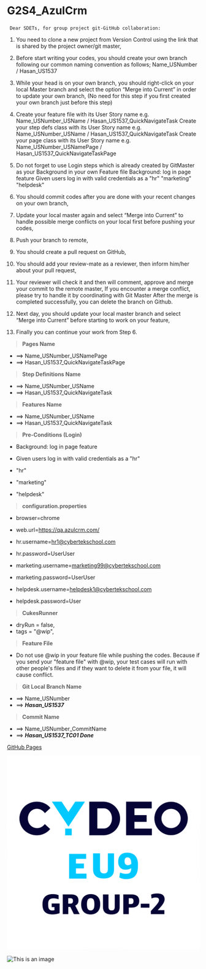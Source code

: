# G2S4_AzulCrm
` Dear SDETs, for group project git-GitHub collaboration:` 

1. You need to clone a new project from Version Control using the link that is shared by the project
owner/git master,

2. Before start writing your codes, you should create your own branch following our common
naming convention as follows;
Name_USNumber / Hasan_US1537

3. While your head is on your own branch, you should right-click on your local Master branch and
select the option “Merge into Current” in order to update your own branch, (No need for this
step if you first created your own branch just before this step)

4. Create your feature file with its User Story name e.g.
Name_USNumber_USName / Hasan_US1537_QuickNavigateTask
Create your step defs class with its User Story name e.g.
Name_USNumber_USName / Hasan_US1537_QuickNavigateTask
Create your page class with its User Story name e.g.
Name_USNumber_USNamePage / Hasan_US1537_QuickNavigateTaskPage

5. Do not forget to use Login steps which is already created by GitMaster as your Background
in your own Feature file
Background: log in page feature
Given users log in with valid credentials as a "hr"
                                               "marketing"
                                               "helpdesk"

6. You should commit codes after you are done with your recent changes on your own branch,

7. Update your local master again and select “Merge into Current” to handle possible merge
conflicts on your local first before pushing your codes,

8. Push your branch to remote,

9. You should create a pull request on GitHub,

10. You should add your review-mate as a reviewer, then inform him/her about your pull request,

11. Your reviewer will check it and then will comment, approve and merge your commit to the
remote master,
If you encounter a merge conflict, please try to handle it by coordinating with Git Master
After the merge is completed successfully, you can delete the branch on Github.

12. Next day, you should update your local master branch and select “Merge into Current”
before starting to work on your feature,

13. Finally you can continue your work from Step 6.



>**Pages Name**	
>
   - ==> Name_USNumber_USNamePage
   - ==> Hasan_US1537_QuickNavigateTaskPage


>**Step Definitions Name**
>
   - ==> Name_USNumber_USName
   - ==> Hasan_US1537_QuickNavigateTask
    
    
>**Features Name** 
>
   - ==> Name_USNumber_USName
   - ==> Hasan_US1537_QuickNavigateTask


>**Pre-Conditions (Login)**
>
   - Background: log in page feature
   - Given users log in with valid credentials as a "hr"  
    
   - "hr"    
   - "marketing"
   - "helpdesk"


>**configuration.properties**
>
   - browser=chrome
   - web.url=https://qa.azulcrm.com/

   - hr.username=hr1@cybertekschool.com
   - hr.password=UserUser

   - marketing.username=marketing99@cybertekschool.com
   - marketing.password=UserUser

   - helpdesk.username=helpdesk1@cybertekschool.com
   - helpdesk.password=User


>**CukesRunner**
>
   - dryRun = false,
   - tags = "@wip",


>**Feature File**
>
- Do not use @wip in your feature file while pushing the codes.
Because if you send your "feature file" with @wip, your test
cases will run with other people's files and if they want to
delete it from your file, it will cause conflict.


>**Git Local Branch Name**
>
   - ==> Name_USNumber
   - ==> ***Hasan_US1537***


>**Commit Name**
>
   - ==> Name_USNumber_CommitName
   - ==> ***Hasan_US1537_TC01 Done***

[GitHub Pages](https://github.com/hsnakd/G2S4_AzulCrm)

![This is an image](https://github.com/hsnakd/G2S4_AzulCrm/blob/master/CYDEO.png)

![This is an image](https://myoctocat.com/assets/images/base-octocat.svg)
